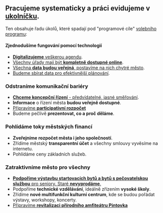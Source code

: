 
## Pracujeme systematicky a práci evidujeme v [ukolníčku](https://redmine.pirati.cz/projects/zastupitelsky-klub-tabor).
Ten obsahuje řadu úkolů, které spadají pod "programové cíle" [volebního programu](/volby/):

#### Zjednodušíme fungování pomocí <a name="tech">technologií</a>
- [__Digitalizujeme__ veškerou agendu](https://redmine.pirati.cz/issues/20807). <i style="color: orange" class="fas fa-cogs"></i>
- [Všechny úřady mají být __kompletně dostupné online__](https://redmine.pirati.cz/issues/20807). <i style="color: orange" class="fas fa-cogs"></i>
- [Všechna __data budou veřejná__, postavíme na nich chytré město](https://redmine.pirati.cz/issues/20809). <i style="color: orange" class="fas fa-cogs"></i>
- [Budeme sbírat data pro efektivnější plánování](https://redmine.pirati.cz/issues/20809). <i style="color: orange" class="fas fa-cogs"></i>

### Odstraníme komunikační <a name="bari">bariéry</a>
- [__Chceme koncepční řízení__ - předvídatelné, jasné směřování](https://redmine.pirati.cz/issues/20811). <i style="color: orange" class="fas fa-cogs"></i>
- __Informace__ o řízení města __budou veřejně dostupné__.
- [Připravíme __participativní rozpočet__](https://redmine.pirati.cz/issues/20815) <i style="color: orange" class="fas fa-cogs"></i>
- Budeme pečlivě __prezentovat, co a proč děláme__. <i style="color: green" class="fas fa-check"></i>

### Pohlídáme toky městských financí
- __Zveřejníme rozpočet města i jeho společností__.
- Zřídíme městský __transparentní účet__ a všechny smlouvy vyvěsíme na internetu. <i style="color: grey" class="fas fa-clock"></i>
- Pohlídáme ceny základních služeb.

### Zatraktivníme město pro všechny
- [__Podpoříme výstavbu startovacích bytů a bytů s pečovatelskou službou__ pro seniory.
Staré __nevyprodáme__.](https://redmine.pirati.cz/issues/20819)
- Podpoříme __technické vzdělávání__, ideálně zřízením __vysoké školy__.
- Zřídíme __nové multifunkční kulturní centrum__, kde se budou pořádat výstavy, workshopy, koncerty.
- [Připravíme __revitalizaci přírodního amfiteátru Pintovka__](https://redmine.pirati.cz/issues/20825) <i style="color: orange" class="fas fa-cogs"></i>
